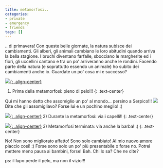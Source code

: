```yaml
---
title: metamorfosi..
categories:
- private
- emergency
- friends
tags: []
---
```

.. di primavera! Con queste belle giornate, la natura subisce dei cambiamenti.
Gli alberi, gli animali cambiano le loro abitudini quando arriva la bella
stagione. I bruchi diventano farfalle, sbocciano le margherite ed i fiori, gli
uccellini cantano e tra un po' arriveranno anche le rondini. Facendo parte
della natura (e soprattutto essendo un animale) ho subito dei cambiamenti
anche io. Guardate un po' cosa mi e successo?


[![]({{site.url}}/images/prima.JPG){: .align-center}]({{site.url}}/images/prima.JPG)
1) Prima della metamorfosi: pieno di pelo!!!
{: .text-center}
  
Qui mi hanno detto che assomiglio un po' al mondo... persino a Serpico!!!
[![]({{site.url}}/images/serpico.gif)]({{site.url}}/images/serpico.gif)
Dite che gli assomigliavo? Forse lui e un pochino meglio! :)


[![]({{site.url}}/images/durante.JPG){: .align-center}]({{site.url}}/images/durante.JPG)
2) Durante la metamorfosi: via i capelli!!
{: .text-center}

[![]({{site.url}}/images/dopo.JPG){: .align-center}]({{site.url}}/images/dopo.JPG)
3) Metamorfosi terminata: via anche la barba! :)
{: .text-center}

No! Non sono migliorato affatto! Sono solo cambiato! [Al mio nuovo
amore]({{site.url}}/2007/03/12/il-mio-nuovo-amore) piaccio
così! :) Forse sono solo un po' più presentabile o forse no. Potrei mettere
meno paura ai bambini, forse! Bah. Chi lo sa? Che ne dite?

ps: il lupo perde il pelo, ma non il vizio!!!


